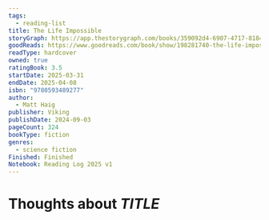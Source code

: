 ```yaml
---
tags:
  - reading-list
title: The Life Impossible
storyGraph: https://app.thestorygraph.com/books/359092d4-6907-4717-8184-61f1cc3a4181
goodReads: https://www.goodreads.com/book/show/198281740-the-life-impossible?from_search=true&from_srp=true&qid=zBsF7wzVRF&rank=1
readType: hardcover
owned: true
ratingBook: 3.5
startDate: 2025-03-31
endDate: 2025-04-08
isbn: "9780593489277"
author:
  - Matt Haig
publisher: Viking
publishDate: 2024-09-03
pageCount: 324
bookType: fiction
genres:
  - science fiction
Finished: Finished
Notebook: Reading Log 2025 v1
---
```


# Thoughts about _TITLE_

